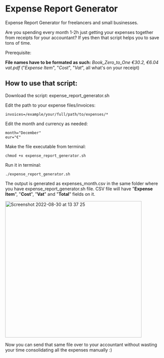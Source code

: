 # Expense Report Generator

Expense Report Generator for freelancers and small businesses.

Are you spending every month 1-2h just getting your expenses together from receipts for your accountant? If yes then that script helps you to save tons of time. 

Prerequisite:

**File names have to be formated as such:**  *Book_Zero_to_One €30.2, €6.04 vat.pdf* ("*Expense Item*", "*Cost*", "*Vat*", all what's on your receipt)

## How to use that script:

Download the script: expense_report_generator.sh

Edit the path to your expense files/invoices:
```
invoices=/example/your/full/path/to/expenses/*
```

Edit the month and currency as needed:

```
month="December"
eur="€"
```

Make the file executable from terminal:
```
chmod +x expense_report_generator.sh
```

Run it in terminal:
```
./expense_report_generator.sh
```

The output is generated as expenses_month.csv in the same folder where you have expense_report_generator.sh file. CSV file will have "**Expense Item**", "**Cost**", "**Vat**" and "**Total**" fields on it.


<img width="436" alt="Screenshot 2022-08-30 at 13 37 25" src="https://user-images.githubusercontent.com/16326197/187418532-6dc54acf-c209-4ac8-b5db-d3a254787c81.png">

Now you can send that same file over to your accountant without wasting your time consolidating all the expenses manually :)
